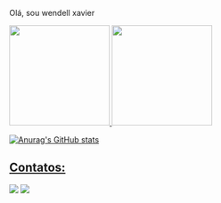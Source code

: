 
 Olá, sou wendell xavier


<div>
<a href="https://github.com/seu-usuário-aqui">
<img loading="lazy" height="180em" src="https://github-readme-stats.vercel.app/api/top-langs/?username=wendellxavier&layout=compact&langs_count=7&theme=dracula"/>
<img loading="lazy" height="180em" src="https://github-readme-stats.vercel.app/api?username=wendellxavier&show_icons=true&theme=dracula&include_all_commits=true&count_private=true"/>
</div>

 
![Anurag's GitHub stats](https://github-readme-stats.vercel.app/api?username=wendellxavier&theme=dark&show_icons=true)


## Contatos:

<div>
<a href="https://instagram.com/https://www.instagram.com/wendell.25/" target="_blank"><img loading="lazy" src="https://img.shields.io/badge/-Instagram-%23E4405F?style=for-the-badge&logo=instagram&logoColor=white" target="_blank"></a>
<a href="https://www.linkedin.com/in/wendell-xavier-20b051144/" target="_blank"><img loading="lazy" src="https://img.shields.io/badge/-LinkedIn-%230077B5?style=for-the-badge&logo=linkedin&logoColor=white" target="_blank"></a>   
</div>


